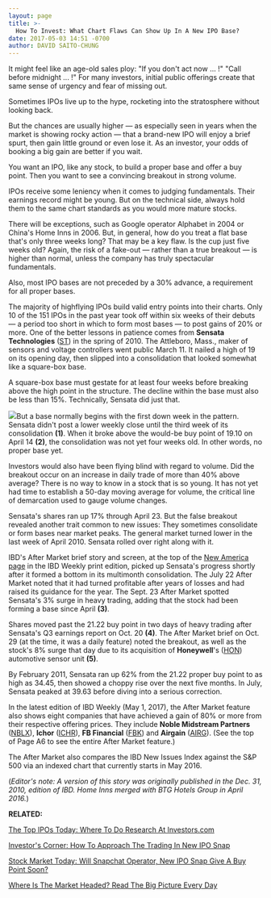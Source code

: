 ```yaml
---
layout: page
title: >-
  How To Invest: What Chart Flaws Can Show Up In A New IPO Base?
date: 2017-05-03 14:51 -0700
author: DAVID SAITO-CHUNG
---
```





It might feel like an age-old sales ploy: "If you don't act now ... !" "Call before midnight ... !" For many investors, initial public offerings create that same sense of urgency and fear of missing out.


Sometimes IPOs live up to the hype, rocketing into the stratosphere without looking back.


But the chances are usually higher — as especially seen in years when the market is showing rocky action — that a brand-new IPO will enjoy a brief spurt, then gain little ground or even lose it. As an investor, your odds of booking a big gain are better if you wait.


You want an IPO, like any stock, to build a proper base and offer a buy point. Then you want to see a convincing breakout in strong volume.


IPOs receive some leniency when it comes to judging fundamentals. Their earnings record might be young. But on the technical side, always hold them to the same chart standards as you would more mature stocks.


There will be exceptions, such as Google operator Alphabet in 2004 or China's Home Inns in 2006. But, in general, how do you treat a flat base that's only three weeks long? That may be a key flaw. Is the cup just five weeks old? Again, the risk of a fake-out — rather than a true breakout — is higher than normal, unless the company has truly spectacular fundamentals.


Also, most IPO bases are not preceded by a 30% advance, a requirement for all proper bases.


The majority of highflying IPOs build valid entry points into their charts. Only 10 of the 151 IPOs in the past year took off within six weeks of their debuts — a period too short in which to form most bases — to post gains of 20% or more.
One of the better lessons in patience comes from **Sensata Technologies** ([ST](https://research.investors.com/quote.aspx?symbol=ST)) in the spring of 2010. The Attleboro, Mass., maker of sensors and voltage controllers went public March 11. It nailed a high of 19 on its opening day, then slipped into a consolidation that looked somewhat like a square-box base.


A square-box base must gestate for at least four weeks before breaking above the high point in the structure. The decline within the base must also be less than 15%. Technically, Sensata did just that.


![](https://www.investors.com/wp-content/uploads/2017/05/IC_st_050317-300x276.png)But a base normally begins with the first down week in the pattern. Sensata didn't post a lower weekly close until the third week of its consolidation **(1)**. When it broke above the would-be buy point of 19.10 on April 14 **(2)**, the consolidation was not yet four weeks old. In other words, no proper base yet.


Investors would also have been flying blind with regard to volume. Did the breakout occur on an increase in daily trade of more than 40% above average? There is no way to know in a stock that is so young. It has not yet had time to establish a 50-day moving average for volume, the critical line of demarcation used to gauge volume changes.


Sensata's shares ran up 17% through April 23. But the false breakout revealed another trait common to new issues: They sometimes consolidate or form bases near market peaks. The general market turned lower in the last week of April 2010. Sensata rolled over right along with it.


IBD's After Market brief story and screen, at the top of the [New America page](https://www.investors.com/category/research/the-new-america/) in the IBD Weekly print edition, picked up Sensata's progress shortly after it formed a bottom in its multimonth consolidation. The July 22 After Market noted that it had turned profitable after years of losses and had raised its guidance for the year. The Sept. 23 After Market spotted Sensata's 3% surge in heavy trading, adding that the stock had been forming a base since April **(3)**.


Shares moved past the 21.22 buy point in two days of heavy trading after Sensata's Q3 earnings report on Oct. 20 **(4)**. The After Market brief on Oct. 29 (at the time, it was a daily feature) noted the breakout, as well as the stock's 8% surge that day due to its acquisition of **Honeywell**'s ([HON](https://research.investors.com/quote.aspx?symbol=HON)) automotive sensor unit **(5)**.


By February 2011, Sensata ran up 62% from the 21.22 proper buy point to as high as 34.45, then showed a choppy rise over the next five months. In July, Sensata peaked at 39.63 before diving into a serious correction.


In the latest edition of IBD Weekly (May 1, 2017), the After Market feature also shows eight companies that have achieved a gain of 80% or more from their respective offering prices. They include **Noble Midstream Partners** ([NBLX](https://research.investors.com/quote.aspx?symbol=NBLX)), **Ichor** ([ICHR](https://research.investors.com/quote.aspx?symbol=ICHR)), **FB Financial** ([FBK](https://research.investors.com/quote.aspx?symbol=FBK)) and **Airgain** ([AIRG](https://research.investors.com/quote.aspx?symbol=AIRG)). (See the top of Page A6 to see the entire After Market feature.)


The After Market also compares the IBD New Issues Index against the S&P 500 via an indexed chart that currently starts in May 2016.


(*Editor's note: A version of this story was originally published in the Dec. 31, 2010, edition of IBD. Home Inns merged with BTG Hotels Group in April 2016.*)


**RELATED:**


[The Top IPOs Today: Where To Do Research At Investors.com](http://research.investors.com/stock-lists/ipo-leaders/)


[Investor's Corner: How To Approach The Trading In New IPO Snap](https://www.investors.com/how-to-invest/investors-corner/investing-in-ipo-stocks-how-should-you-handle-snapchats-market-debut/)


[Stock Market Today: Will Snapchat Operator, New IPO Snap Give A Buy Point Soon?](https://www.investors.com/market-trend/stock-market-today/dow-industrials-up-1-9-for-the-week-will-snap-give-a-buy-point-soon/)


[Where Is The Market Headed? Read The Big Picture Every Day](https://www.investors.com/category/market-trend/the-big-picture/)




